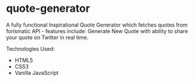 # quote-generator

A fully functional Inspirational Quote Generator which fetches quotes from forismatic API - features include: Generate New Quote with ability to share your quote on Twitter in real time. 

Technologies Used: 
+ HTML5 
+ CSS3
+ Vanilla JavaScript 
